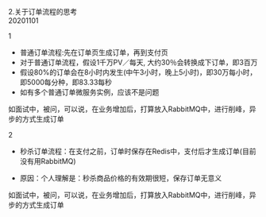 2.关于订单流程的思考  
20201101  

1  
* 普通订单流程:先在订单页生成订单，再到支付页  
* 对于普通订单流程，假设1千万PV／每天, 大约30％会转换成下订单，即3百万  
* 假设80%的订单会在8小时内发生(中午3小时，晚上5小时)，即30万每小时，即5000每分种，即83.33每秒  
* 如有多个普通订单微服务实例，应该不是问题  
  
如面试中，被问，可以说，在业务增加后，打算放入RabbitMQ中，进行削峰，异步的方式生成订单  

2  
* 秒杀订单流程：在支付之前，订单时保存在Redis中，支付后才生成订单(目前没有用RabbitMQ)

* 原因：个人理解是：秒杀商品价格的有效期很短，保存订单无意义

如面试中，被问，可以说，在业务增加后，打算放入RabbitMQ中，进行削峰，异步的方式生成订单